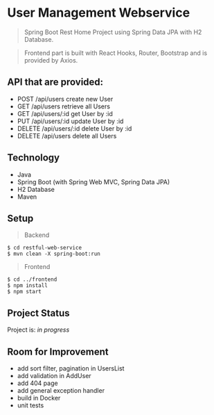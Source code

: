 # User Management Webservice
> Spring Boot Rest Home Project using Spring Data JPA with H2 Database.

> Frontend part is built with React Hooks, Router, Bootstrap and is provided by Axios.

## API that are provided:
* POST	 /api/users	create new User
* GET	 /api/users	retrieve all Users
* GET	 /api/users/:id	get User by :id
* PUT	 /api/users/:id	update User by :id
* DELETE	 /api/users/:id	delete User by :id
* DELETE	 /api/users	delete all Users

## Technology
* Java
* Spring Boot (with Spring Web MVC, Spring Data JPA)
* H2 Database
* Maven

## Setup
> Backend

```
$ cd restful-web-service
$ mvn clean -X spring-boot:run
```

> Frontend

```
$ cd ../frontend
$ npm install
$ npm start
```

## Project Status
Project is: _in progress_ 

## Room for Improvement
- add sort filter, pagination in UsersList
- add validation in AddUser
- add 404 page
- add general exception handler
- build in Docker
- unit tests